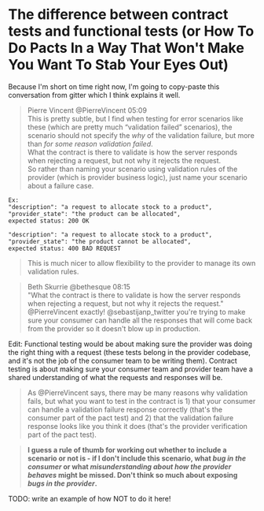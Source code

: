 # The difference between contract tests and functional tests (or How To Do Pacts In a Way That Won't Make You Want To Stab Your Eyes Out)

Because I'm short on time right now, I'm going to copy-paste this conversation from gitter which I think explains it well.

> Pierre Vincent @PierreVincent 05:09  
> This is pretty subtle, but I find when testing for error scenarios like these (which are pretty much “validation failed” scenarios), the scenario should not specify the _why_ of the validation failure, but more than _for some reason validation failed_.  
> What the contract is there to validate is how the server responds when rejecting a request, but not why it rejects the request.  
> So rather than naming your scenario using validation rules of the provider (which is provider business logic), just name your scenario about a failure case.  

```
Ex:
"description": "a request to allocate stock to a product",
"provider_state": "the product can be allocated",
expected status: 200 OK

"description": "a request to allocate stock to a product",
"provider_state": "the product cannot be allocated",
expected status: 400 BAD REQUEST
```

> This is much nicer to allow flexibility to the provider to manage its own validation rules.  

> Beth Skurrie @bethesque 08:15  
> "What the contract is there to validate is how the server responds when rejecting a request, but not why it rejects the request." @PierreVincent exactly! @sebastijanp_twitter you're trying to make sure your consumer can handle all the responses that will come back from the provider so it doesn't blow up in production. 

Edit: Functional testing would be about making sure the provider was doing the right thing with a request (these tests belong in the provider codebase, and it's not the job of the consumer team to be writing them). Contract testing is about making sure your consumer team and provider team have a shared understanding of what the requests and responses will be.

> As @PierreVincent says, there may be many reasons why validation fails, but what you want to test in the contract is 1) that your consumer can handle a validation failure response correctly (that's the consumer part of the pact test) and 2) that the validation failure response looks like you think it does (that's the provider verification part of the pact test).  

> **I guess a rule of thumb for working out whether to include a scenario or not is - if I don't include this scenario, what _bug in the consumer_ or what _misunderstanding about how the provider behaves_ might be missed. Don't think so much about exposing _bugs in the provider_.**

TODO: write an example of how NOT to do it here!
